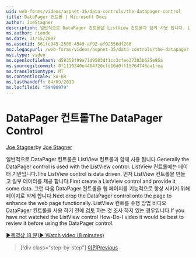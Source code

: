 ```yaml
---
uid: web-forms/videos/aspnet-35/data-controls/the-datapager-control
title: DataPager 컨트롤 | Microsoft Docs
author: JoeStagner
description: 일반적으로 DataPager 컨트롤은 ListView 컨트롤과 함께 사용 됩니다. ListView 컨트롤에는 데이터 기반입니다. 먼저 ListView 컨트롤을 만들고 일부 d를 제공 하는 중...
ms.author: riande
ms.date: 11/15/2007
ms.assetid: 561fc945-2506-4549-af92-af92556df266
msc.legacyurl: /web-forms/videos/aspnet-35/data-controls/the-datapager-control
msc.type: video
ms.openlocfilehash: d59358f99a71d9583df1cc3cfee37303b625e95a
ms.sourcegitcommit: 0f1119340e4464720cfd16d0ff15764746ea1fea
ms.translationtype: MT
ms.contentlocale: ko-KR
ms.lasthandoff: 04/09/2019
ms.locfileid: "59406979"
---
```

# <a name="the-datapager-control"></a><span data-ttu-id="b8e2a-105">DataPager 컨트롤</span><span class="sxs-lookup"><span data-stu-id="b8e2a-105">The DataPager Control</span></span>

<span data-ttu-id="b8e2a-106">[Joe Stagner](https://github.com/JoeStagner)</span><span class="sxs-lookup"><span data-stu-id="b8e2a-106">by [Joe Stagner](https://github.com/JoeStagner)</span></span>

<span data-ttu-id="b8e2a-107">일반적으로 DataPager 컨트롤은 ListView 컨트롤과 함께 사용 됩니다.</span><span class="sxs-lookup"><span data-stu-id="b8e2a-107">Generally the DataPager control is used with the ListView control.</span></span> <span data-ttu-id="b8e2a-108">ListView 컨트롤에는 데이터 기반입니다.</span><span class="sxs-lookup"><span data-stu-id="b8e2a-108">The ListView control is data driven.</span></span> <span data-ttu-id="b8e2a-109">먼저 ListView 컨트롤을 만들고 일부 데이터를 제공 합니다.</span><span class="sxs-lookup"><span data-stu-id="b8e2a-109">First create a ListView control and provide it some data.</span></span> <span data-ttu-id="b8e2a-110">그런 다음 DataPager 컨트롤을 웹 페이지를 기능적으로 향상 시키기 위해 페이지로 삭제 합니다.</span><span class="sxs-lookup"><span data-stu-id="b8e2a-110">Next drop the DataPager control onto the page to enhance the web page functionally.</span></span> <span data-ttu-id="b8e2a-111">ListView 컨트롤 수행 방법 비디오 DataPager 컨트롤을 사용 하기 전에 검토 하는 것 조사 하지 있는 경우입니다.</span><span class="sxs-lookup"><span data-stu-id="b8e2a-111">If you have not watched the ListView control How-Do-I video it would be best to review it before using the DataPager control.</span></span>

[<span data-ttu-id="b8e2a-112">&#9654;동영상 (8 분)</span><span class="sxs-lookup"><span data-stu-id="b8e2a-112">&#9654; Watch video (8 minutes)</span></span>](https://channel9.msdn.com/Blogs/ASP-NET-Site-Videos/the-datapager-control)

> [!div class="step-by-step"]
> [<span data-ttu-id="b8e2a-113">이전</span><span class="sxs-lookup"><span data-stu-id="b8e2a-113">Previous</span></span>](the-listview-control.md)
